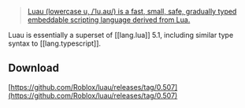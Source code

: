 
>[Luau (lowercase u, /ˈlu.aʊ/) is a fast, small, safe, gradually typed embeddable scripting language derived from Lua.](https://github.com/Roblox/luau)

Luau is essentially a superset of [[lang.lua]] 5.1, including similar type syntax to [[lang.typescript]].

## Download
[https://github.com/Roblox/luau/releases/tag/0.507](https://github.com/Roblox/luau/releases/tag/0.507)